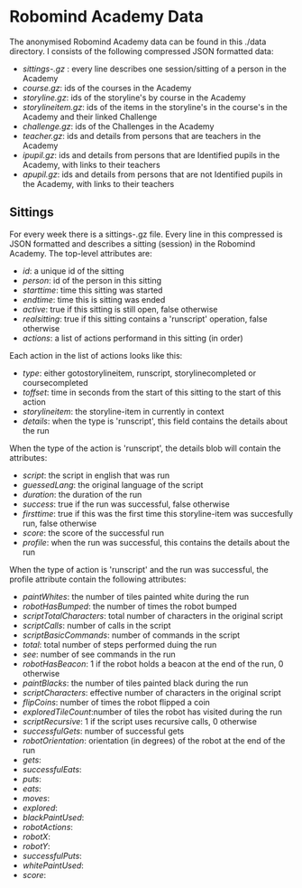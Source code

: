 
# Robomind Academy Data

The anonymised Robomind Academy data can be found in this ./data directory. I consists
of the following compressed JSON formatted data:

* *sittings-<date>.gz* : every line describes one session/sitting of a person in the Academy
* *course.gz*: ids of the courses in the Academy
* *storyline.gz*: ids of the storyline's by course in the Academy
* *storylineitem.gz*: ids of the items in the storyline's in the course's in the Academy and their linked Challenge
* *challenge.gz*: ids of the Challenges in the Academy
* *teacher.gz*: ids and details from persons that are teachers in the Academy
* *ipupil.gz*: ids and details from persons that are Identified pupils in the Academy, with links to their teachers
* *apupil.gz*: ids and details from persons that are not Identified pupils in the Academy, with links to their teachers


## Sittings

For every week there is a sittings-<date>.gz file. Every line in this compressed is JSON formatted and describes 
a sitting (session) in the Robomind Academy. The top-level attributes are:

* *id*: a unique id of the sitting
* *person*: id of the person in this sitting
* *starttime*: time this sitting was started
* *endtime*: time this is sitting was ended
* *active*: true if this sitting is still open, false otherwise
* *realsitting*: true if this sitting contains a 'runscript' operation, false otherwise
* *actions*: a list of actions performand in this sitting (in order)

Each action in the list of actions looks like this:

* *type*: either gotostorylineitem, runscript, storylinecompleted or coursecompleted
* *toffset*: time in seconds from the start of this sitting to the start of this action
* *storylineitem*: the storyline-item in currently in context
* *details*: when the type is 'runscript', this field contains the details about the run

When the type of the action is 'runscript', the details blob will contain the attributes:

* *script*: the script in english that was run
* *guessedLang*: the original language of the script
* *duration*: the duration of the run
* *success*: true if the run was successful, false otherwise
* *firsttime*: true if this was the first time this storyline-item was succesfully run, false otherwise
* *score*: the score of the successful run
* *profile*: when the run was successful, this contains the details about the run 

When the type of action is 'runscript' and the run was successful, the profile attribute contain 
the following attributes:

* *paintWhites*: the number of tiles painted white during the run
* *robotHasBumped*: the number of times the robot bumped
* *scriptTotalCharacters*: total number of characters in the original script
* *scriptCalls*: number of calls in the script
* *scriptBasicCommands*: number of commands in the script
* *total*: total number of steps performed duing the run
* *see*: number of see commands in the run
* *robotHasBeacon*: 1 if the robot holds a beacon at the end of the run, 0 otherwise
* *paintBlacks*: the number of tiles painted black during the run
* *scriptCharacters*: effective number of characters in the original script
* *flipCoins*: number of times the robot flipped a coin
* *exploredTileCount*:number of tiles the robot has visited during the run
* *scriptRecursive*: 1 if the script uses recursive calls, 0 otherwise
* *successfulGets*: number of successful gets
* *robotOrientation*: orientation (in degrees) of the robot at the end of the run
* *gets*:
* *successfulEats*:
* *puts*:
* *eats*:
* *moves*:
* *explored*:
* *blackPaintUsed*:
* *robotActions*:
* *robotX*:
* *robotY*:
* *successfulPuts*:
* *whitePaintUsed*:
* *score*: